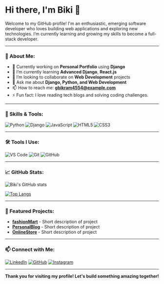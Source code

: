 # Hi there, I'm Biki 👋

Welcome to my GitHub profile! I'm an enthusiastic, emerging software developer who loves building web applications and exploring new technologies. I’m currently learning and growing my skills to become a full-stack developer.

---

### 🚀 About Me:

- 🔭 Currently working on **Personal Portfolio** using **Django**
- 🌱 I’m currently learning **Advanced Django**, **React.js**
- 👯 I’m looking to collaborate on **Web Development** projects
- 💬 Ask me about **Django, Python, and Web Development**
- 📫 How to reach me: **gbikram4554@example.com**
- ⚡ Fun fact: I love reading tech blogs and solving coding challenges.

---

### 💼 Skills & Tools:

![Python](https://img.shields.io/badge/Python-3776AB?style=for-the-badge&logo=python&logoColor=white)
![Django](https://img.shields.io/badge/Django-092E20?style=for-the-badge&logo=django&logoColor=white)
![JavaScript](https://img.shields.io/badge/JavaScript-323330?style=for-the-badge&logo=javascript&logoColor=F7DF1E)
![HTML5](https://img.shields.io/badge/HTML5-E34F26?style=for-the-badge&logo=html5&logoColor=white)
![CSS3](https://img.shields.io/badge/CSS3-1572B6?style=for-the-badge&logo=css3&logoColor=white)

---

### 🛠️ Tools I Use:

![VS Code](https://img.shields.io/badge/VS_Code-007ACC?style=for-the-badge&logo=visual-studio-code&logoColor=white)
![Git](https://img.shields.io/badge/Git-F05032?style=for-the-badge&logo=git&logoColor=white)
![GitHub](https://img.shields.io/badge/GitHub-181717?style=for-the-badge&logo=github&logoColor=white)

---

### 📈 GitHub Stats:

![Biki's GitHub stats](https://github-readme-stats.vercel.app/api?username=iambiki-git&show_icons=true&theme=radical)

[![Top Langs](https://github-readme-stats.vercel.app/api/top-langs/?username=iambiki-git&layout=compact&theme=radical)](https://github.com/anuraghazra/github-readme-stats)

---

### 🌟 Featured Projects:

- **[fashionMart]((https://github.com/iambiki-git/eCommerce-System))** - Short description of project
- **[PersonalBlog]((https://github.com/iambiki-git/blog))** - Short description of project
- **[OnlineStore]((https://github.com/iambiki-git/project))** - Short description of project

---

### 📫 Connect with Me:

[![LinkedIn](https://img.shields.io/badge/LinkedIn-0077B5?style=for-the-badge&logo=linkedin&logoColor=white)](https://www.linkedin.com/in/your-linkedin-username/)
[![GitHub](https://img.shields.io/badge/GitHub-181717?style=for-the-badge&logo=github&logoColor=white)](https://github.com/iambiki-git)
[![Instagram](https://img.shields.io/badge/Instagram-E4405F?style=for-the-badge&logo=instagram&logoColor=white)](https://www.instagram.com/your-instagram-username/)

---

**Thank you for visiting my profile! Let's build something amazing together!**

